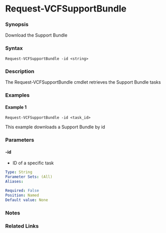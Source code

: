 # Request-VCFSupportBundle

### Synopsis
Download the Support Bundle

### Syntax
```
Request-VCFSupportBundle -id <string>
```

### Description
The Request-VCFSupportBundle cmdlet retrieves the Support Bundle tasks

### Examples
#### Example 1
```
Request-VCFSupportBundle -id <task_id>
```
This example downloads a Support Bundle by id

### Parameters

#### -id
- ID of a specific task

```yaml
Type: String
Parameter Sets: (All)
Aliases:

Required: False
Position: Named
Default value: None
```

### Notes

### Related Links

